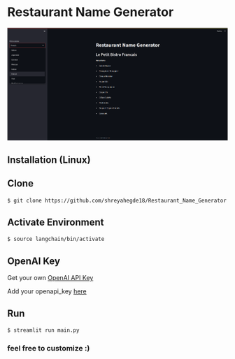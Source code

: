 # Restaurant Name Generator

![Screenshot](Screenshots/screenshot.png)
 ## Installation (Linux)
## Clone
```bash
$ git clone https://github.com/shreyahegde18/Restaurant_Name_Generator
```

## Activate Environment
```bash
$ source langchain/bin/activate
```

## OpenAI Key
Get your own [OpenAI API Key](https://openai.com/)

Add your openapi_key [here](secrete.py)

## Run
```bash
$ streamlit run main.py
```
### feel free to customize :)
